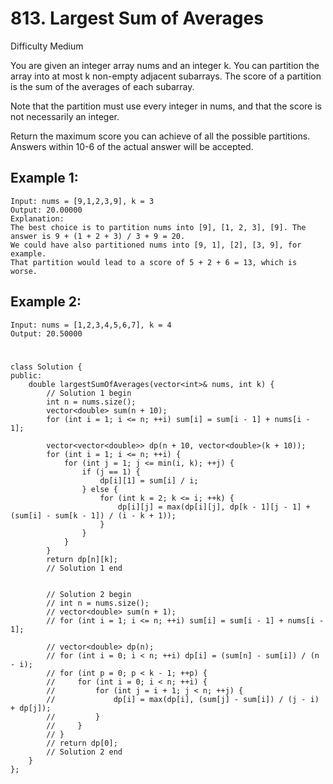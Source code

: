 # 813. Largest Sum of Averages
Difficulty Medium

You are given an integer array nums and an integer k. You can partition the array into at most k non-empty adjacent subarrays. The score of a partition is the sum of the averages of each subarray.

Note that the partition must use every integer in nums, and that the score is not necessarily an integer.

Return the maximum score you can achieve of all the possible partitions. Answers within 10-6 of the actual answer will be accepted.


## Example 1:
```
Input: nums = [9,1,2,3,9], k = 3
Output: 20.00000
Explanation: 
The best choice is to partition nums into [9], [1, 2, 3], [9]. The answer is 9 + (1 + 2 + 3) / 3 + 9 = 20.
We could have also partitioned nums into [9, 1], [2], [3, 9], for example.
That partition would lead to a score of 5 + 2 + 6 = 13, which is worse.
```


## Example 2:
```
Input: nums = [1,2,3,4,5,6,7], k = 4
Output: 20.50000
```


#
```
class Solution {
public:
    double largestSumOfAverages(vector<int>& nums, int k) {
        // Solution 1 begin
        int n = nums.size();
        vector<double> sum(n + 10);
        for (int i = 1; i <= n; ++i) sum[i] = sum[i - 1] + nums[i - 1];

        vector<vector<double>> dp(n + 10, vector<double>(k + 10));
        for (int i = 1; i <= n; ++i) {
            for (int j = 1; j <= min(i, k); ++j) {
                if (j == 1) {
                    dp[i][1] = sum[i] / i;
                } else {
                    for (int k = 2; k <= i; ++k) {
                        dp[i][j] = max(dp[i][j], dp[k - 1][j - 1] + (sum[i] - sum[k - 1]) / (i - k + 1));
                    }
                }
            }
        }
        return dp[n][k];
        // Solution 1 end


        // Solution 2 begin
        // int n = nums.size();
        // vector<double> sum(n + 1);
        // for (int i = 1; i <= n; ++i) sum[i] = sum[i - 1] + nums[i - 1];

        // vector<double> dp(n);
        // for (int i = 0; i < n; ++i) dp[i] = (sum[n] - sum[i]) / (n - i);
        // for (int p = 0; p < k - 1; ++p) {
        //     for (int i = 0; i < n; ++i) {
        //         for (int j = i + 1; j < n; ++j) {
        //             dp[i] = max(dp[i], (sum[j] - sum[i]) / (j - i) + dp[j]);
        //         }
        //     }
        // }
        // return dp[0];
        // Solution 2 end
    }
};
```